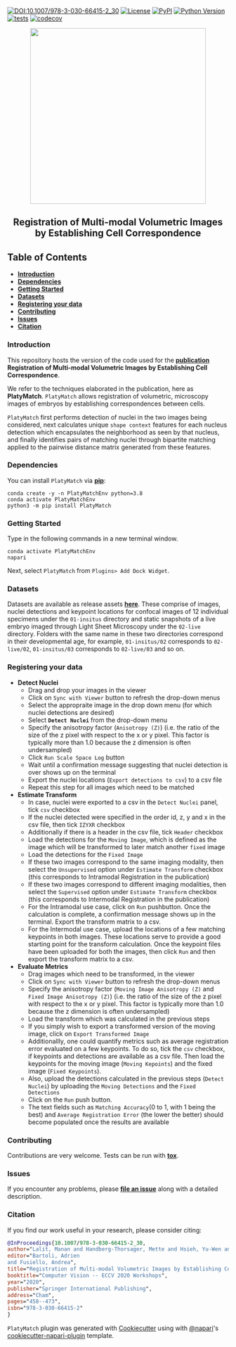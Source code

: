 [![DOI:10.1007/978-3-030-66415-2_30](https://zenodo.org/badge/DOI/10.1007/978-3-030-66415-2_30.svg)](https://link.springer.com/chapter/10.1007/978-3-030-66415-2_30)
[![License](https://img.shields.io/pypi/l/PlatyMatch.svg?color=green)](https://github.com/mlbyml/PlatyMatch/raw/master/LICENSE)
[![PyPI](https://img.shields.io/pypi/v/PlatyMatch.svg?color=green)](https://pypi.org/project/PlatyMatch)
[![Python Version](https://img.shields.io/pypi/pyversions/PlatyMatch.svg?color=green)](https://python.org)
[![tests](https://github.com/mlbyml/PlatyMatch/workflows/tests/badge.svg)](https://github.com/mlbyml/PlatyMatch/actions)
[![codecov](https://codecov.io/gh/mlbyml/PlatyMatch/branch/master/graph/badge.svg)](https://codecov.io/gh/mlbyml/PlatyMatch)


<p align="center">
  <img src="https://user-images.githubusercontent.com/34229641/117537510-b26ee500-b001-11eb-9642-3baa461bfc94.png" width=400 />
</p>
<h2 align="center">Registration of Multi-modal Volumetric Images by Establishing Cell Correspondence</h2>

## Table of Contents

- **[Introduction](#introduction)**
- **[Dependencies](#dependencies)**
- **[Getting Started](#getting-started)**
- **[Datasets](#datasets)**
- **[Registering your data](#registering-your-data)**
- **[Contributing](#contributing)**
- **[Issues](#issues)**
- **[Citation](#citation)**

### Introduction
This repository hosts the version of the code used for the **[publication](https://link.springer.com/chapter/10.1007/978-3-030-66415-2_30)** **Registration of Multi-modal Volumetric Images by Establishing Cell Correspondence**. 

We refer to the techniques elaborated in the publication, here as **PlatyMatch**. `PlatyMatch` allows registration of volumetric, microscopy images of embryos by establishing correspondences between cells. 

`PlatyMatch` first performs detection of nuclei in the two images being considered, next calculates unique `shape context` features for each nucleus detection which encapsulates the neighborhood as seen by that nucleus, and finally identifies pairs of matching nuclei through bipartite matching applied to the pairwise distance matrix generated from these features. 

### Dependencies 

You can install `PlatyMatch` via **[pip]**:

```
conda create -y -n PlatyMatchEnv python=3.8
conda activate PlatyMatchEnv
python3 -m pip install PlatyMatch
```

### Getting Started

Type in the following commands in a new terminal window.

```
conda activate PlatyMatchEnv
napari
```

Next, select `PlatyMatch` from `Plugins> Add Dock Widget`.

### Datasets

Datasets are available as release assets **[here](https://github.com/juglab/PlatyMatch/releases/tag/v0.0.1)**.
These comprise of images, nuclei detections and keypoint locations for confocal images of 12 individual specimens under the `01-insitus` directory and static snapshots of a live embryo imaged through Light Sheet Microscopy under the `02-live` directory. 
Folders with the same name in these two directories correspond in their developmental age, for example, `01-insitus/02` corresponds to `02-live/02`, `01-insitus/03` corresponds to `02-live/03` and so on.   


### Registering your data

- **Detect Nuclei** 
	- Drag and drop your images in the viewer 
	- Click on `Sync with Viewer` button to refresh the drop-down menus 
	- Select the appropraite image in the drop down menu (for which nuclei detections are desired)
	- Select **`Detect Nuclei`** from the drop-down menu
	- Specify the anisotropy factor (`Anisotropy (Z)`) (i.e. the ratio of the size of the z pixel with respect to the x or y pixel. This factor is typically more than 1.0 because the z dimension is often undersampled)
	- Click `Run Scale Space Log` button
	- Wait until a confirmation message suggesting that nuclei detection is over shows up on the terminal
	- Export the nuclei locations (`Export detections to csv`) to a csv file
	- Repeat this step for all images which need to be matched
- **Estimate Transform**
	- In case, nuclei were exported to a csv in the `Detect Nuclei` panel, tick `csv` checkbox
	- If the nuclei detected were specified in the order id, z, y and x in the csv file, then tick `IZYXR` checkbox
	- Additionally if there is a header in the csv file, tick `Header` checkbox
	- Load the detections for the `Moving Image`, which is defined as the image which will be transformed to later match another `fixed` image
	- Load the detections for the `Fixed Image`
	- If these two images correspond to the same imaging modality, then select the `Unsupervised` option under `Estimate Transform` checkbox (this corresponds to Intramodal Registration in the publication)
	- If these two images correspond to different imaging modalities, then select the `Supervised` option under `Estimate Transform` checkbox (this corresponds to Intermodal Registration in the publication)
	- For the Intramodal use case, click on `Run` pushbutton. Once the calculation is complete, a confirmation message shows up in the terminal. Export the transform matrix to a csv.
	- For the Intermodal use case, upload the locations of a few matching keypoints in both images. These locations serve to provide a good starting point for the transform calculation. Once the keypoint files have been uploaded for both the images, then click `Run` and then export the transform matrix to a csv.  
- **Evaluate Metrics**
	- Drag images which need to be transformed, in the viewer
	- Click on `Sync with Viewer` button to refresh the drop-down menus
	- Specify the anisotropy factor (`Moving Image Anisotropy (Z)` and `Fixed Image Anisotropy (Z)`) (i.e. the ratio of the size of the z pixel with respect to the x or y pixel. This factor is typically more than 1.0 because the z dimension is often undersampled)
	- Load the transform which was calculated in the previous steps
	- If you simply wish to export a transformed version of the moving image, click on `Export Transformed Image`
	- Additionallly, one could quantify metrics such as average registration error evaluated on a few keypoints. To do so, tick the `csv` checkbox, if keypoints and detections are available as a csv file. Then load the keypoints for the moving image (`Moving Kepoints`) and the fixed image (`Fixed Keypoints`).
	- Also, upload the detections calculated in the previous steps (`Detect Nuclei`)  by uploading the `Moving Detections` and the `Fixed Detections`
	- Click on the `Run` push button. 
	- The text fields such as `Matching Accuracy`(0 to 1, with 1 being the best) and `Average Registration Error` (the lower the better) should become populated once the results are available

### Contributing

Contributions are very welcome. Tests can be run with **[tox]**.

### Issues

If you encounter any problems, please **[file an issue]** along with a detailed description.

[file an issue]: https://github.com/juglab/PlatyMatch/issues
[tox]: https://tox.readthedocs.io/en/latest/
[pip]: https://pypi.org/project/EmbedSeg/


### Citation
If you find our work useful in your research, please consider citing:

```bibtex
@InProceedings{10.1007/978-3-030-66415-2_30,
author="Lalit, Manan and Handberg-Thorsager, Mette and Hsieh, Yu-Wen and Jug, Florian and Tomancak, Pavel",
editor="Bartoli, Adrien
and Fusiello, Andrea",
title="Registration of Multi-modal Volumetric Images by Establishing Cell Correspondence",
booktitle="Computer Vision -- ECCV 2020 Workshops",
year="2020",
publisher="Springer International Publishing",
address="Cham",
pages="458--473",
isbn="978-3-030-66415-2"
}
```

`PlatyMatch` plugin was generated with [Cookiecutter] using with [@napari]'s [cookiecutter-napari-plugin] template.

[napari]: https://github.com/napari/napari
[Cookiecutter]: https://github.com/audreyr/cookiecutter
[@napari]: https://github.com/napari
[MIT]: http://opensource.org/licenses/MIT
[BSD-3]: http://opensource.org/licenses/BSD-3-Clause
[GNU GPL v3.0]: http://www.gnu.org/licenses/gpl-3.0.txt
[GNU LGPL v3.0]: http://www.gnu.org/licenses/lgpl-3.0.txt
[Apache Software License 2.0]: http://www.apache.org/licenses/LICENSE-2.0
[Mozilla Public License 2.0]: https://www.mozilla.org/media/MPL/2.0/index.txt
[cookiecutter-napari-plugin]: https://github.com/napari/cookiecutter-napari-plugin
[file an issue]: https://github.com/mlbyml/PlatyMatch/issues
[napari]: https://github.com/napari/napari
[tox]: https://tox.readthedocs.io/en/latest/
[pip]: https://pypi.org/project/pip/
[PyPI]: https://pypi.org/
